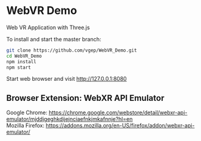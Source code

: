 # WebVR Demo
Web VR Application with Three.js

To install and start the master branch:

```bash
git clone https://github.com/vgep/WebVR_Demo.git
cd WebVR_Demo
npm install
npm start
```

Start web browser and visit http://127.0.0.1:8080

## Browser Extension: WebXR API Emulator
Google Chrome: https://chrome.google.com/webstore/detail/webxr-api-emulator/mjddjgeghkdijejnciaefnkjmkafnnje?hl=en  
Mozilla Firefox: https://addons.mozilla.org/en-US/firefox/addon/webxr-api-emulator/ 

